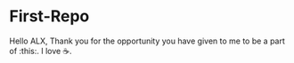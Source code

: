 # First-Repo
Hello ALX, Thank you for the opportunity you have given to me to be a part of :this:.
I love ☕.
